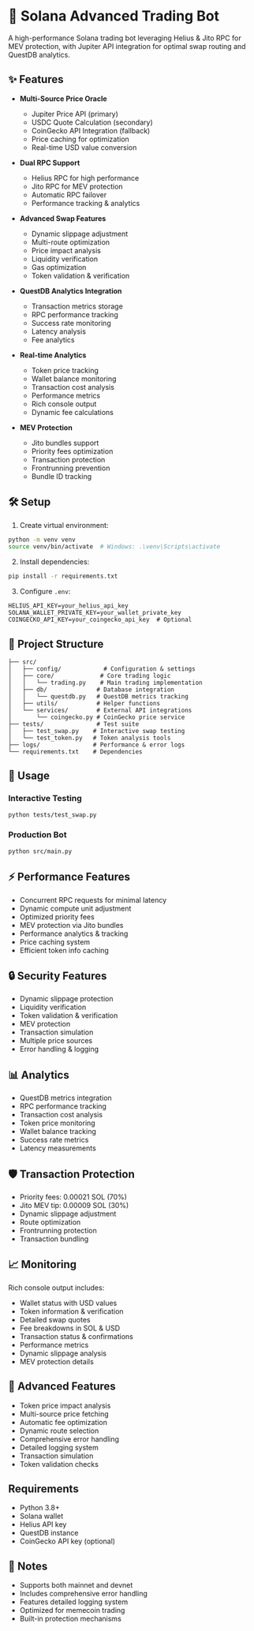 # 🚀 Solana Advanced Trading Bot

A high-performance Solana trading bot leveraging Helius & Jito RPC for MEV protection, with Jupiter API integration for optimal swap routing and QuestDB analytics.

## ✨ Features

- **Multi-Source Price Oracle**
  - Jupiter Price API (primary)
  - USDC Quote Calculation (secondary)
  - CoinGecko API Integration (fallback)
  - Price caching for optimization
  - Real-time USD value conversion

- **Dual RPC Support**
  - Helius RPC for high performance
  - Jito RPC for MEV protection
  - Automatic RPC failover
  - Performance tracking & analytics

- **Advanced Swap Features**
  - Dynamic slippage adjustment
  - Multi-route optimization
  - Price impact analysis
  - Liquidity verification
  - Gas optimization
  - Token validation & verification

- **QuestDB Analytics Integration**
  - Transaction metrics storage
  - RPC performance tracking
  - Success rate monitoring
  - Latency analysis
  - Fee analytics

- **Real-time Analytics**
  - Token price tracking
  - Wallet balance monitoring
  - Transaction cost analysis
  - Performance metrics
  - Rich console output
  - Dynamic fee calculations

- **MEV Protection**
  - Jito bundles support
  - Priority fees optimization
  - Transaction protection
  - Frontrunning prevention
  - Bundle ID tracking

## 🛠 Setup

1. Create virtual environment:
```bash
python -m venv venv
source venv/bin/activate  # Windows: .\venv\Scripts\activate
```

2. Install dependencies:
```bash
pip install -r requirements.txt
```

3. Configure `.env`:
```env
HELIUS_API_KEY=your_helius_api_key
SOLANA_WALLET_PRIVATE_KEY=your_wallet_private_key
COINGECKO_API_KEY=your_coingecko_api_key  # Optional
```

## 📁 Project Structure

```
├── src/
│   ├── config/            # Configuration & settings
│   ├── core/             # Core trading logic
│   │   └── trading.py    # Main trading implementation
│   ├── db/              # Database integration
│   │   └── questdb.py   # QuestDB metrics tracking
│   ├── utils/           # Helper functions
│   └── services/        # External API integrations
│       └── coingecko.py # CoinGecko price service
├── tests/               # Test suite
│   ├── test_swap.py    # Interactive swap testing
│   └── test_token.py   # Token analysis tools
├── logs/               # Performance & error logs
└── requirements.txt    # Dependencies
```

## 💫 Usage

### Interactive Testing
```bash
python tests/test_swap.py
```

### Production Bot
```bash
python src/main.py
```

## ⚡ Performance Features

- Concurrent RPC requests for minimal latency
- Dynamic compute unit adjustment
- Optimized priority fees
- MEV protection via Jito bundles
- Performance analytics & tracking
- Price caching system
- Efficient token info caching

## 🔒 Security Features

- Dynamic slippage protection
- Liquidity verification
- Token validation & verification
- MEV protection
- Transaction simulation
- Multiple price sources
- Error handling & logging

## 📊 Analytics

- QuestDB metrics integration
- RPC performance tracking
- Transaction cost analysis
- Token price monitoring
- Wallet balance tracking
- Success rate metrics
- Latency measurements

## 🛡 Transaction Protection

- Priority fees: 0.00021 SOL (70%)
- Jito MEV tip: 0.00009 SOL (30%)
- Dynamic slippage adjustment
- Route optimization
- Frontrunning protection
- Transaction bundling

## 📈 Monitoring

Rich console output includes:
- Wallet status with USD values
- Token information & verification
- Detailed swap quotes
- Fee breakdowns in SOL & USD
- Transaction status & confirmations
- Performance metrics
- Dynamic slippage analysis
- MEV protection details

## 🔧 Advanced Features

- Token price impact analysis
- Multi-source price fetching
- Automatic fee optimization
- Dynamic route selection
- Comprehensive error handling
- Detailed logging system
- Transaction simulation
- Token validation checks

## Requirements

- Python 3.8+
- Solana wallet
- Helius API key
- QuestDB instance
- CoinGecko API key (optional)

## 📝 Notes

- Supports both mainnet and devnet
- Includes comprehensive error handling
- Features detailed logging system
- Optimized for memecoin trading
- Built-in protection mechanisms 